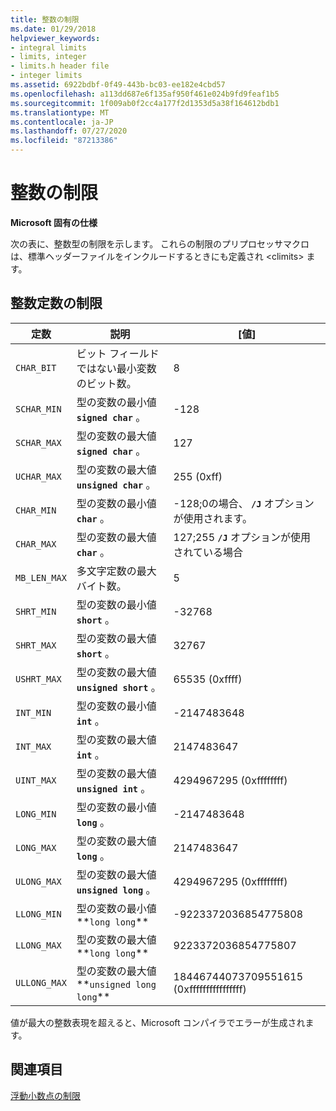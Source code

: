 ```yaml
---
title: 整数の制限
ms.date: 01/29/2018
helpviewer_keywords:
- integral limits
- limits, integer
- limits.h header file
- integer limits
ms.assetid: 6922bdbf-0f49-443b-bc03-ee182e4cbd57
ms.openlocfilehash: a113dd687e6f135af950f461e024b9fd9feaf1b5
ms.sourcegitcommit: 1f009ab0f2cc4a177f2d1353d5a38f164612bdb1
ms.translationtype: MT
ms.contentlocale: ja-JP
ms.lasthandoff: 07/27/2020
ms.locfileid: "87213386"
---
```

# <a name="integer-limits"></a>整数の制限

**Microsoft 固有の仕様**

次の表に、整数型の制限を示します。 これらの制限のプリプロセッサマクロは、標準ヘッダーファイルをインクルードするときにも定義され \<climits> ます。

## <a name="limits-on-integer-constants"></a>整数定数の制限

| 定数 | 説明 | [値] |
|--|--|--|
| `CHAR_BIT` | ビット フィールドではない最小変数のビット数。 | 8 |
| `SCHAR_MIN` | 型の変数の最小値 **`signed char`** 。 | -128 |
| `SCHAR_MAX` | 型の変数の最大値 **`signed char`** 。 | 127 |
| `UCHAR_MAX` | 型の変数の最大値 **`unsigned char`** 。 | 255 (0xff) |
| `CHAR_MIN` | 型の変数の最小値 **`char`** 。 | -128;0の場合、 **`/J`** オプションが使用されます。 |
| `CHAR_MAX` | 型の変数の最大値 **`char`** 。 | 127;255 **`/J`** オプションが使用されている場合 |
| `MB_LEN_MAX` | 多文字定数の最大バイト数。 | 5 |
| `SHRT_MIN` | 型の変数の最小値 **`short`** 。 | -32768 |
| `SHRT_MAX` | 型の変数の最大値 **`short`** 。 | 32767 |
| `USHRT_MAX` | 型の変数の最大値 **`unsigned short`** 。 | 65535 (0xffff) |
| `INT_MIN` | 型の変数の最小値 **`int`** 。 | -2147483648 |
| `INT_MAX` | 型の変数の最大値 **`int`** 。 | 2147483647 |
| `UINT_MAX` | 型の変数の最大値 **`unsigned int`** 。 | 4294967295 (0xffffffff) |
| `LONG_MIN` | 型の変数の最小値 **`long`** 。 | -2147483648 |
| `LONG_MAX` | 型の変数の最大値 **`long`** 。 | 2147483647 |
| `ULONG_MAX` | 型の変数の最大値 **`unsigned long`** 。 | 4294967295 (0xffffffff) |
| `LLONG_MIN` | 型の変数の最小値**`long long`** | -9223372036854775808 |
| `LLONG_MAX` | 型の変数の最大値**`long long`** | 9223372036854775807 |
| `ULLONG_MAX` | 型の変数の最大値**`unsigned long long`** | 18446744073709551615 (0xffffffffffffffff) |

値が最大の整数表現を超えると、Microsoft コンパイラでエラーが生成されます。

## <a name="see-also"></a>関連項目

[浮動小数点の制限](../cpp/floating-limits.md)
